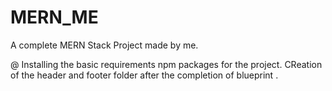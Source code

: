 # MERN_ME
A complete MERN Stack Project made by me.

@ Installing the basic requirements npm packages for the project.
CReation of the header and footer folder  after the completion of blueprint . 
